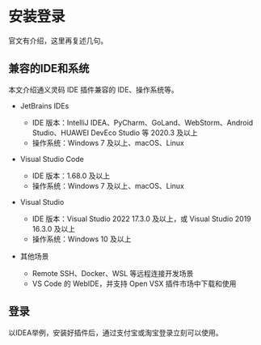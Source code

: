 # 安装登录

官文有介绍，这里再复述几句。

## 兼容的IDE和系统

本文介绍通义灵码 IDE 插件兼容的 IDE、操作系统等。

- JetBrains IDEs
  - IDE 版本：IntelliJ IDEA、PyCharm、GoLand、WebStorm、Android Studio、HUAWEI DevEco Studio 等 2020.3 及以上
  - 操作系统：Windows 7 及以上、macOS、Linux

- Visual Studio Code
  - IDE 版本：1.68.0 及以上
  - 操作系统：Windows 7 及以上、macOS、Linux

- Visual Studio
  - IDE 版本：Visual Studio 2022 17.3.0 及以上，或 Visual Studio 2019 16.3.0 及以上
  - 操作系统：Windows 10 及以上

- 其他场景
  - Remote SSH、Docker、WSL 等远程连接开发场景
  - VS Code 的 WebIDE，并支持 Open VSX 插件市场中下载和使用

## 登录

以IDEA举例，安装好插件后，通过支付宝或淘宝登录立刻可以使用。
